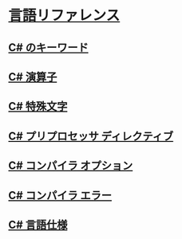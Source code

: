 # [言語リファレンス](index.md)
## [C# のキーワード](keywords/)
## [C# 演算子](operators/)
## [C# 特殊文字](tokens/)

## [C# プリプロセッサ ディレクティブ](preprocessor-directives/)
## [C# コンパイラ オプション](compiler-options/)
## [C# コンパイラ エラー](compiler-messages/)
## [C# 言語仕様](language-specification.md)
